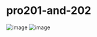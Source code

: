 # pro201-and-202
![image](https://user-images.githubusercontent.com/70377998/178713622-22cfa343-576e-4f59-825d-69ad81af0885.png)
![image](https://user-images.githubusercontent.com/70377998/178713725-9eace71a-01e2-4f96-9196-fdcb1a5c75d2.png)
